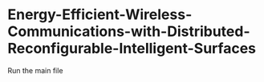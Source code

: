 # Energy-Efficient-Wireless-Communications-with-Distributed-Reconfigurable-Intelligent-Surfaces

Run the main file

